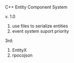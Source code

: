 C++ Entity Component System

v. 1.0

1. use files to serialize entities 
2. event system suport priority

3rd:
1. EntityX
2. rpocojson
